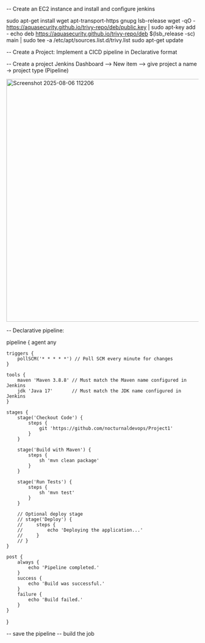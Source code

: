 -- Create an EC2 instance and install and configure jenkins

sudo apt-get install wget apt-transport-https gnupg lsb-release
wget -qO - https://aquasecurity.github.io/trivy-repo/deb/public.key | sudo apt-key add -
echo deb https://aquasecurity.github.io/trivy-repo/deb $(lsb_release -sc) main | sudo tee -a
/etc/apt/sources.list.d/trivy.list
sudo apt-get update

-- Create a Project:
Implement a CICD pipeline in Declarative format

-- Create a project
Jenkins Dashboard —> New item —> give project a name → project type (Pipeline)

<img width="1291" height="635" alt="Screenshot 2025-08-06 112206" src="https://github.com/user-attachments/assets/5e025058-a1da-4f3c-9c63-0e728cbd3475" />

-- Declarative pipeline:

pipeline {
    agent any

    triggers {
        pollSCM('* * * * *') // Poll SCM every minute for changes
    }

    tools {
        maven 'Maven 3.8.8' // Must match the Maven name configured in Jenkins
        jdk 'Java 17'       // Must match the JDK name configured in Jenkins
    }

    stages {
        stage('Checkout Code') {
            steps {
                git 'https://github.com/nocturnaldevops/Project1'
            }
        }

        stage('Build with Maven') {
            steps {
                sh 'mvn clean package'
            }
        }

        stage('Run Tests') {
            steps {
                sh 'mvn test'
            }
        }

        // Optional deploy stage
        // stage('Deploy') {
        //     steps {
        //         echo 'Deploying the application...'
        //     }
        // }
    }

    post {
        always {
            echo 'Pipeline completed.'
        }
        success {
            echo 'Build was successful.'
        }
        failure {
            echo 'Build failed.'
        }
    }
}

-- save the pipeline 
-- build the job 
